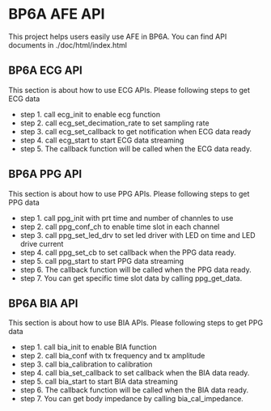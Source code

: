 # BP6A AFE API
This project helps users easily use AFE in BP6A.
You can find API documents in ./doc/html/index.html

## BP6A ECG API
This section is about how to use ECG APIs. Please following steps to get ECG data
- step 1. call ecg_init to enable ecg function
- step 2. call ecg_set_decimation_rate to set sampling rate
- step 3. call ecg_set_callback to get notification when ECG data ready
- step 4. call ecg_start to start ECG data streaming
- step 5. The callback function will be called when the ECG data ready.

## BP6A PPG API
This section is about how to use PPG APIs. Please following steps to get PPG data

- step 1. call ppg_init with prt time and number of channles to use
- step 2. call ppg_conf_ch to enable time slot in each channel
- step 3. call ppg_set_led_drv to set led driver with LED on time and LED drive current
- step 4. call ppg_set_cb to set callback when the PPG data ready.
- step 5. call ppg_start to start PPG data streaming
- step 6. The callback function will be called when the PPG data ready.
- step 7. You can get specific time slot data by calling ppg_get_data.

## BP6A BIA API
This section is about how to use BIA APIs. Please following steps to get PPG data
- step 1. call bia_init to enable BIA function
- step 2. call bia_conf with tx frequency and tx amplitude
- step 3. call bia_calibration to calibration
- step 4. call bia_set_callback to set callback when the BIA data ready.
- step 5. call bia_start to start BIA data streaming
- step 6. The callback function will be called when the BIA data ready.
- step 7. You can get body impedance by calling bia_cal_impedance.
